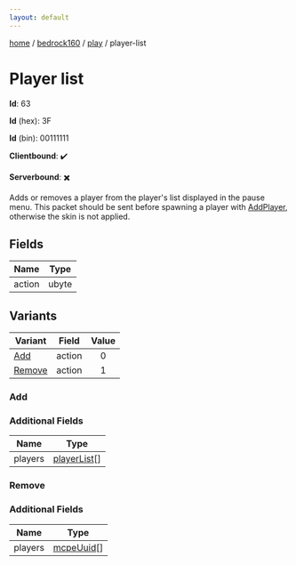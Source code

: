 ```yaml
---
layout: default
---
```


[home](/)  /  [bedrock160](/protocol/bedrock160)  /  [play](/protocol/bedrock160/play)  /  player-list

# Player list

**Id**: 63

**Id** (hex): 3F

**Id** (bin): 00111111

**Clientbound**: ✔️

**Serverbound**: ✖️

Adds or removes a player from the player's list displayed in the pause menu. This packet should be sent before spawning a player with [AddPlayer](#play_add-player), otherwise the skin is not applied.

## Fields

Name | Type
---|---
action | ubyte

## Variants

Variant | Field | Value
---|---|:---:
[Add](#add) | action | 0
[Remove](#remove) | action | 1

### Add

### Additional Fields

Name | Type
---|---
players | [playerList](/protocol/bedrock160/types/player-list)[]

### Remove

### Additional Fields

Name | Type
---|---
players | [mcpeUuid](/protocol/bedrock160/types/mcpe-uuid)[]
